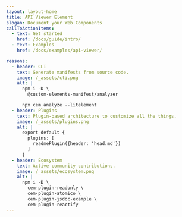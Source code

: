 ```yaml
---
layout: layout-home
title: API Viewer Element
slogan: Document your Web Components
callToActionItems:
  - text: Get started
    href: /docs/guide/intro/
  - text: Examples
    href: /docs/examples/api-viewer/

reasons:
  - header: CLI
    text: Generate manifests from source code.
    image: /_assets/cli.png
    alt: |
      npm i -D \
        @custom-elements-manifest/analyzer

      npx cem analyze --litelement
  - header: Plugins
    text: Plugin-based architecture to customize all the things.
    image: /_assets/plugins.png
    alt: |
      export default {
        plugins: [
          readmePlugin({header: 'head.md'})
        ]
      }
  - header: Ecosystem
    text: Active community contributions.
    image: /_assets/ecosystem.png
    alt: |
      npm i -D \
        cem-plugin-readonly \
        cem-plugin-atomico \
        cem-plugin-jsdoc-example \
        cem-plugin-reactify
---
```

